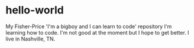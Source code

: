 # hello-world
My Fisher-Price 'I'm a bigboy and I can learn to code' repository
I'm learning how to code.  I'm not good at the moment but I hope to get better.  I live in Nashville, TN.  
